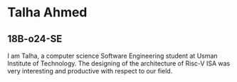 # Talha Ahmed
## 18B-o24-SE
I am Talha, a computer science Software Engineering student at Usman Institute of Technology. The designing of the architecture of Risc-V ISA was very interesting and productive with respect to our field. 
